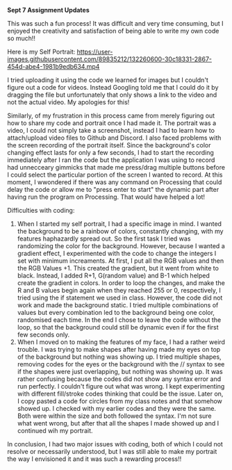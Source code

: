 **Sept 7 Assignment Updates**

This was such a fun process! It was difficult and very time consuming, but I enjoyed the creativity and satisfaction of being able to write my own code so much!! 

Here is my Self Portrait: 
https://user-images.githubusercontent.com/89835212/132260600-30c18331-2867-454d-abe4-1981b9edb634.mp4

I tried uploading it using the code we learned for images but I couldn't figure out a code for videos. Instead Googling told me that I could do it by dragging the file but unfortunately that only shows a link to the video and not the actual video. My apologies for this!

Similarly, of my frustration in this process came from merely figuring out how to share my code and portrait once I had made it. The portrait was a video, I could not simply take a screenshot, instead I had to learn how to attach/upload video files to Github and Discord. I also faced problems with the screen recording of the portrait itself. Since the background's color changing effect lasts for only a few seconds, I had to start the recording immediately after I ran the code but the application I was using to record had unnecceary gimmicks that made me press/drag multiple buttons before I could select the particular portion of the screen I wanted to record. At this moment, I wwondered if there was any command on Processing that could delay the code or allow me to "press enter to start" the dynamic part after having run the program on Processing. That would have helped a lot! 

Difficulties with coding: 

1. When I started my self portrait, I had a specific image in mind. I wanted the background to be a rainbow of colors, constantly changing, with my features haphazardly spread out. So the first task I tried was randomizing the color for the background. However, because I wanted a gradient effect, I experimented with the code to change the integers I set with minimum increaments. At first, I put all the RGB values and then the RGB Values +1. This created the gradient, but it went from white to black. Instead, I added R+1, G(random value) and B-1 which helped create the gradient in colors. In order to loop the changes, and make the R and B values begin again when they reached 255 or 0, respectively, I tried using the if statement we used in class. However, the code did not work and made the background static. I tried multiple combinations of values but every combination led to the background being one color, randomised each time. In the end I chose to leave the code without the loop, so that the background could still be dynamic even if for the first few seconds only. 
2. When I moved on to making the features of my face, I had a rather weird trouble. I was trying to make shapes after having made my eyes on top of the background but nothing was showing up. I tried multiple shapes, removing codes for the eyes or the background with the // syntax to see if the shapes were just overlapping, but nothing was showing up. It was rather confusing because the codes did not show any syntax error and run perfectly. I couldn't figure out what was wrong. I kept experimenting with different fill/stroke codes thinking that could be the issue. Later on, I copy pasted a code for circles from my class notes and that somehow showed up. I checked with my earlier codes and they were the same. Both were within the size and both followed the syntax. I'm not sure what went wrong, but after that all the shapes I made showed up and I continued wih my portrait. 

In conclusion, I had two major issues with coding, both of which I could not resolve or necessarily understood, but I was still able to make my portrait the way I envisioned it and it was such a rewarding process!!







